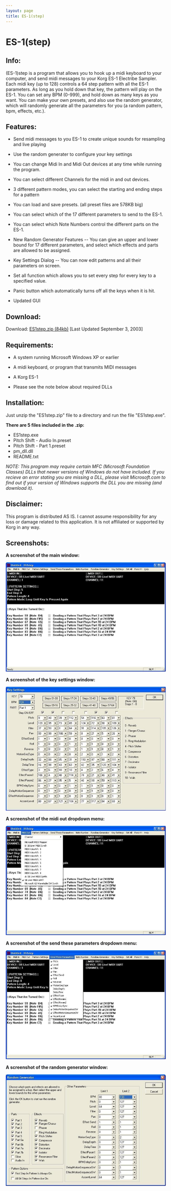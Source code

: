 ```yaml
---
layout: page
title: ES-1(step)
---
```


# ES-1(step) #

## Info: ##

(ES-1)step is a program that allows you to hook up a midi keyboard to your computer, 
and send midi messages to your Korg ES-1 Electribe Sampler. Each midi key (up to 128) 
controls a 64 step pattern with all the ES-1 parameters. As long as you hold down that key, 
the pattern will play on the ES-1. You can set any BPM (0-999), and hold down as many keys 
as you want. You can make your own presets, and also use the random generator, which will 
randomly generate all the parameters for you (a random pattern, bpm, effects, etc.). 

## Features: ##

- Send midi messages to you ES-1 to create unique sounds for resampling and live playing

- Use the random generater to configure your key settings

- You can change Midi In and Midi Out devices at any time while running the program.

- You can select different Channels for the midi in and out devices.

- 3 different pattern modes, you can select the starting and ending steps for a pattern

- You can load and save presets. (all preset files are 578KB big)

- You can select which of the 17 different parameters to send to the ES-1.

- You can select which Note Numbers control the different parts on the ES-1.

- New Random Generator Features -- You can give an upper and lower bound for 17 different 
  parameters, and select which effects and parts are allowed to be assigned.

- Key Settings Dialog -- You can now edit patterns and all their parameters on screen.

- Set all function which allows you to set every step for every key to a specified value.

- Panic button which automatically turns off all the keys when it is hit.

- Updated GUI


## Download: ##

Download: [ES1step.zip \(84kb\)](/downloads/ES1step.zip) \[Last Updated September 3, 2003\]


## Requirements: ##

- A system running Microsoft Windows XP or earlier

- A midi keyboard, or program that transmits MIDI messages

- A Korg ES-1

- Please see the note below about required DLLs


## Installation: ##

Just unzip the "ES1step.zip" file to a directory and run the file "ES1step.exe".

**There are 5 files included in the .zip:**

- ES1step.exe
- Pitch Shift - Audio In.preset
- Pitch Shift - Part 1.preset
- pm_dll.dll
- README.txt


_NOTE: This program may require certain MFC (Microsoft Foundation Classes) DLLs that newer 
versions of Windows do not have included. If you recieve an error stating you are missing a 
DLL, please visit Microsoft.com to find out if your version of Windows supports the DLL you 
are missing (and download it)._


## Disclaimer: ##

This program is distributed AS IS.  I cannot assume responsibility for any loss or damage related 
to this application. It is not affiliated or supported by Korg in any way.


## Screenshots: ##

**A screenshot of the main window:**

![A screenshot of the main window](/images/es1step/es1step-main.jpg)

**A screenshot of the key settings window:**

![A screenshot of the key settings window](/images/es1step/es1step-keys.jpg)

**A screenshot of the midi out dropdown menu:**

![A screenshot of the midi out dropdown menu](/images/es1step/es1step-mout.jpg)

**A screenshot of the send these parameters dropdown menu:**

![A screenshot of the send these parameters dropdown menu](/images/es1step/es1step-send.jpg)

**A screenshot of the random generator window:**

![A screenshot of the random generator window](/images/es1step/es1step-rand.jpg)

